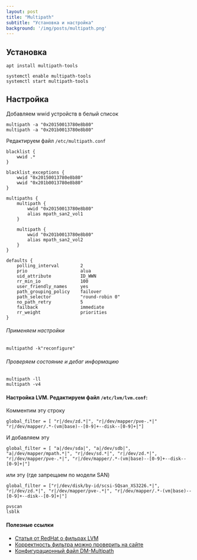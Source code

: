 ```yaml
---
layout: post
title: "Multipath"
subtitle: "Установка и настройка"
background: '/img/posts/multipath.png'
---
```


## Установка

```
apt install multipath-tools
```

```
systemctl enable multipath-tools
systemctl start multipath-tools
```
## Настройка
Добавляем wwid устройств в белый список
```
multipath -a "0x20150013780e8b80"
multipath -a "0x201b0013780e8b80"
```

Редактируем файл `/etc/multipath.conf `
```
blacklist {
    wwid .*
}

blacklist_exceptions {
    wwid "0x20150013780e8b80"
    wwid "0x201b0013780e8b80"
}

multipaths {
    multipath {
        wwid "0x20150013780e8b80"
        alias mpath_san2_vol1
    }

    multipath {
        wwid "0x201b0013780e8b80"
        alias mpath_san2_vol2
    }
}

defaults {
    polling_interval        2
    prio                    alua
    uid_attribute           ID_WWN
    rr_min_io               100
    user_friendly_names     yes
    path_grouping_policy    failover
    path_selector           "round-robin 0"
    no_path_retry           5
    failback                immediate
    rr_weight               priorities
}
```

###### Применяем настройки
```
multipathd -k"reconfigure"
```
###### Проверяем состояние и дебаг информацию
```
multipath -ll
multipath -v4
```


#### Настройка LVM. Редактируем файл `/etc/lvm/lvm.conf`: 

Комментим эту строку
```
global_filter = [ "r|/dev/zd.*|", "r|/dev/mapper/pve-.*|" "r|/dev/mapper/.*-(vm|base)--[0-9]+--disk--[0-9]+|"]
```

И добавляем эту
```
global_filter = [ "a|/dev/sda|", "a|/dev/sdb|", "a|/dev/mapper/mpath.*|", "r|/dev/sd.*|", "r|/dev/zd.*|", "r|/dev/mapper/pve-.*|", "r|/dev/mapper/.*-(vm|base)--[0-9]+--disk--[0-9]+|"]
```
или эту (где запрещаем по модели SAN)
```
global_filter = ["r|/dev/disk/by-id/scsi-SQsan_XS3226.*|", "r|/dev/zd.*|", "r|/dev/mapper/pve-.*|", "r|/dev/mapper/.*-(vm|base)--[0-9]+--disk--[0-9]+|"]
```

```
pvscan
lsblk
```

#### Полезные ссылки

* [Статья от RedHat о фильрах LVM](https://access.redhat.com/documentation/ru-ru/red_hat_enterprise_linux/5/html/logical_volume_manager_administration/lvm_filters)
* [Корректность фильтра можно проверить на сайте](https://regex101.com/)
* [Конфигурационный файл DM-Multipath
](https://help.ubuntu.ru/wiki/%D1%80%D1%83%D0%BA%D0%BE%D0%B2%D0%BE%D0%B4%D1%81%D1%82%D0%B2%D0%BE_%D0%BF%D0%BE_ubuntu_server/%D0%BC%D0%BD%D0%BE%D0%B6%D0%B5%D1%81%D1%82%D0%B2%D0%B5%D0%BD%D0%BD%D0%BE%D0%B5_%D1%81%D0%B2%D1%8F%D0%B7%D1%8B%D0%B2%D0%B0%D0%BD%D0%B8%D0%B5_%D1%83%D1%81%D1%82%D1%80%D0%BE%D0%B9%D1%81%D1%82%D0%B2/configuration)

